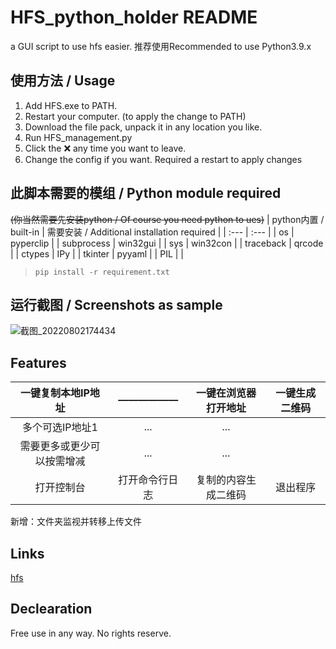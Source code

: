# HFS_python_holder README

a GUI script to use hfs easier.
推荐使用Recommended to use Python3.9.x

## 使用方法 / Usage

1. Add HFS.exe to PATH.
2. Restart your computer. (to apply the change to PATH)
3. Download the file pack, unpack it in any location you like.
4. Run HFS_management.py
5. Click the ❌ any time you want to leave.
6. Change the config if you want. Required a restart to apply changes

## 此脚本需要的模组 / Python module required

~~(你当然需要先安装python / Of course you need python to ues)~~
| python内置 / built-in | 需要安装 / Additional installation required |
| :--- | :--- |
| os | pyperclip |
| subprocess | win32gui |
| sys | win32con |
| traceback | qrcode |
| ctypes | IPy |
| tkinter | pyyaml |
| PIL |  |

> ```batch
> pip install -r requirement.txt
> ```

## 运行截图 / Screenshots as sample

![截图_20220802174434](https://user-images.githubusercontent.com/53437291/182345015-8a69455e-fd51-47b8-bccc-e4ecdbbf03b9.png)

## Features

| 一键复制本地IP地址 | ——————  | 一键在浏览器打开地址 | 一键生成二维码 |
|  :----:  | :----:  | :----:  | :----:  |
| 多个可选IP地址1 | ... | ... |
| 需要更多或更少可以按需增减 | ... | ... |
| 打开控制台 | 打开命令行日志 | 复制的内容生成二维码 | 退出程序 |

新增：文件夹监视并转移上传文件

## Links

[hfs](https://github.com/rejetto/hfs)

## Declearation

Free use in any way. No rights reserve.
